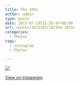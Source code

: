 ```yaml
---
title: The 18th
author: admin
type: posts
date: 2013-07-19T21:29:47+00:00
url: /posts/2013/07/19/the-18th/
categories:
  - Photos
tags:
  - instagram
  - Photos

---
```

<img src="http://lobban.org/wordpress//HLIC/1ccc5ac03a63dde536fb145240c7213b.jpg" class="instagram-image" />

<p class="view-instagram">
  <a href="http://instagram.com/p/b9mrAMKllq/">View on Instagram</a>
</p>